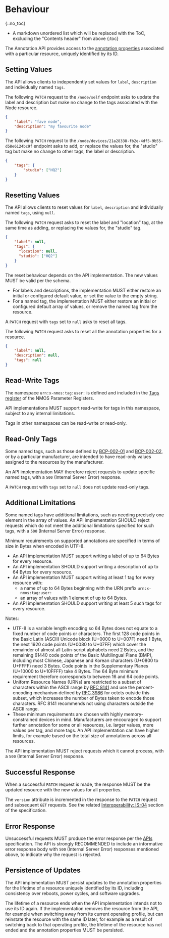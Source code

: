 # Behaviour
{:.no_toc}

- A markdown unordered list which will be replaced with the ToC, excluding the "Contents header" from above
{:toc}

<!-- _(c) AMWA 2023, CC Attribution-NoDerivatives 4.0 International (CC BY-ND 4.0)_  -->

The Annotation API provides access to the [annotation properties](Overview.md#core-resource-properties) associated with a particular resource, uniquely identified by its ID.

## Setting Values

The API allows clients to independently set values for `label`, `description` and individually named `tags`.

The following `PATCH` request to the `/node/self` endpoint asks to update the label and description but make no change to the tags associated with the Node resource.

```json
{
    "label": "fave node",
    "description": "my favourite node"
}
```

The following `PATCH` request to the `/node/devices/21a28338-fb2e-4df5-9b55-d58e6124bc9f` endpoint asks to add, or replace the values for, the "studio" tag but make no change to other tags, the label or description.

```json
{
    "tags": {
        "studio": ["HQ2"]
    }
}
```

## Resetting Values

The API allows clients to reset values for `label`, `description` and individually named `tags`, using `null`.

The following `PATCH` request asks to reset the label and "location" tag, at the same time as adding, or replacing the values for, the "studio" tag.

```json
{
    "label": null,
    "tags": {
      "location": null,
      "studio": ["HQ2"]
    }
}
```

The reset behaviour depends on the API implementation.
The new values MUST be valid per the schema.

- For labels and descriptions, the implementation MUST either restore an initial or configured default value, or set the value to the empty string.
- For a named tag, the implementation MUST either restore an initial or configured default array of values, or remove the named tag from the resource.

A `PATCH` request with `tags` set to `null` asks to reset all tags.

The following `PATCH` request asks to reset all the annotation properties for a resource.

```json
{
    "label": null,
    "description": null,
    "tags": null
}
```

## Read-Write Tags

The namespace `urn:x-nmos:tag:user:` is defined and included in the [Tags register](https://specs.amwa.tv/nmos-parameter-registers/branches/main/tags/) of the NMOS Parameter Registers.

API implementations MUST support read-write for tags in this namespace, subject to any internal limitations.

Tags in other namespaces can be read-write or read-only.

## Read-Only Tags

Some named tags, such as those defined by [BCP-002-01][] and [BCP-002-02][], or by a particular manufacturer, are intended to have read-only values assigned to the resources by the manufacturer.

An API implementation MAY therefore reject requests to update specific named tags, with a `500` (Internal Server Error) response.

A `PATCH` request with `tags` set to `null` does not update read-only tags.

## Additional Limitations

Some named tags have additional limitations, such as needing precisely one element in the array of values.
An API implementation SHOULD reject requests which do not meet the additional limitations specified for such tags, with a `500` (Internal Server Error) response.

Minimum requirements on supported annotations are specified in terms of size in Bytes when encoded in UTF-8.

- An API implementation MUST support writing a label of up to 64 Bytes for every resource.
- An API implementation SHOULD support writing a description of up to 64 Bytes for every resource.
- An API implementation MUST support writing at least 1 tag for every resource with:
  - a name of up to 64 Bytes beginning with the URN prefix `urn:x-nmos:tag:user:`
  - an array of values with 1 element of up to 64 Bytes.
- An API implementation SHOULD support writing at least 5 such tags for every resource.

Notes:

- UTF-8 is a variable length encoding so 64 Bytes does not equate to a fixed number of code points or characters.
  The first 128 code points in the Basic Latin (ASCII) Unicode block (U+0000 to U+007F) need 1 Byte, the next 1920 code points (U+0080 to U+07FF) which cover the remainder of almost all Latin-script alphabets need 2 Bytes, and the remaining 61440 code points of the Basic Multilingual Plane (BMP), including most Chinese, Japanese and Korean characters (U+0800 to U+FFFF) need 3 Bytes.
  Code points in the Supplementary Planes (U+10000 to U+10FFFF) take 4 Bytes.
  The 64 Byte minimum requirement therefore corresponds to between 16 and 64 code points.
- Uniform Resource Names (URNs) are restricted to a subset of characters within the ASCII range by [RFC 8141][RFC-8141] and use the percent-encoding mechanism defined by [RFC 3986][RFC-3986] for octets outside this subset, which increases the number of Bytes taken to encode those characters. RFC 8141 recommends not using characters outside the ASCII range.
- These minimum requirements are chosen with highly memory-constrained devices in mind.
  Manufacturers are encouraged to support further annotation for some or all resources, i.e. larger values, more values per tag, and more tags.
  An API implementation can have higher limits, for example based on the total size of annotations across all resources.

The API implementation MUST reject requests which it cannot process, with a `500` (Internal Server Error) response.

## Successful Response

When a successful `PATCH` request is made, the response MUST be the updated resource with the new values for all properties.

The `version` attribute is incremented in the response to the `PATCH` request and subsequent `GET` requests.
See the related [Interoperability: IS-04](Interoperability%20-%20IS-04.md#version-increments) section of the specification.

## Error Response

Unsuccessful requests MUST produce the error response per the [APIs](APIs.md#error-codes--responses) specification.
The API is strongly RECOMMENDED to include an informative error response body with `500` (Internal Server Error) responses mentioned above, to indicate why the request is rejected.

## Persistence of Updates

The API implementation MUST persist updates to the annotation properties for the lifetime of a resource uniquely identified by its ID, including consistency over reboots, power cycles, and software upgrades.

The lifetime of a resource ends when the API implementation intends not to use its ID again.
If the implementation removes the resource from the API, for example when switching away from its current operating profile, but can reinstate the resource with the same ID later, for example as a result of switching back to that operating profile, the lifetime of the resource has not ended and the annotation properties MUST be persisted.

[BCP-002-01]: https://specs.amwa.tv/bcp-002-01 "BCP-002-01 Natural Grouping of NMOS Resources"
[BCP-002-02]: https://specs.amwa.tv/bcp-002-02 "BCP-002-02 NMOS Asset Distinguishing Information"
[RFC-3986]: https://tools.ietf.org/html/rfc3986 "RFC 3986: Uniform Resource Identifier (URI): Generic Syntax"
[RFC-8141]: https://tools.ietf.org/html/rfc8141 "RFC 8141: Uniform Resource Names (URNs)"
